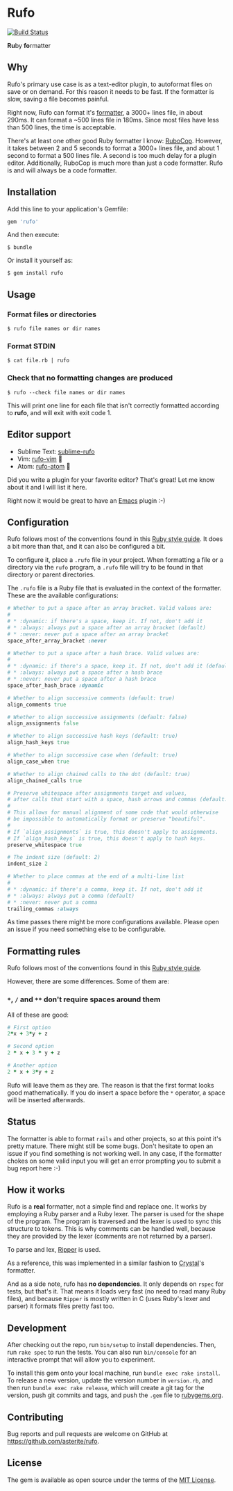 # Rufo

[![Build Status](https://travis-ci.org/asterite/rufo.svg)](https://travis-ci.org/asterite/rufo)

**Ru**by **fo**rmatter

## Why

Rufo's primary use case is as a text-editor plugin, to autoformat files on save or
on demand. For this reason it needs to be fast. If the formatter is slow, saving
a file becomes painful.

Right now, Rufo can format it's [formatter](https://github.com/asterite/rufo/blob/master/lib/rufo/formatter.rb),
a 3000+ lines file, in about 290ms. It can format a ~500 lines file in 180ms. Since most files
have less than 500 lines, the time is acceptable.

There's at least one other good Ruby formatter I know: [RuboCop](https://github.com/bbatsov/rubocop).
However, it takes between 2 and 5 seconds to format a 3000+ lines file, and about 1 second to format
a 500 lines file. A second is too much delay for a plugin editor. Additionally, RuboCop is much more
than just a code formatter. Rufo is and will always be a code formatter.

## Installation

Add this line to your application's Gemfile:

```ruby
gem 'rufo'
```

And then execute:

    $ bundle

Or install it yourself as:

    $ gem install rufo

## Usage

### Format files or directories

```
$ rufo file names or dir names
```

### Format STDIN

```
$ cat file.rb | rufo
```

### Check that no formatting changes are produced

```
$ rufo --check file names or dir names
```

This will print one line for each file that isn't correctly formatted
according to **rufo**, and will exit with exit code 1.

## Editor support

- Sublime Text: [sublime-rufo](https://github.com/asterite/sublime-rufo)
- Vim: [rufo-vim](https://github.com/splattael/rufo-vim) :construction:
- Atom: [rufo-atom](https://github.com/bmulvihill/rufo-atom) :construction:

Did you write a plugin for your favorite editor? That's great! Let me know about it and
I will list it here.

Right now it would be great to have an [Emacs](https://www.gnu.org/software/emacs/) plugin :-)

## Configuration

Rufo follows most of the conventions found in this [Ruby style guide](https://github.com/bbatsov/ruby-style-guide). It does a bit more than that, and it can also be configured a bit.

To configure it, place a `.rufo` file in your project. When formatting a file or a directory
via the `rufo` program, a `.rufo` file will try to be found in that directory or parent directories.

The `.rufo` file is a Ruby file that is evaluated in the context of the formatter. These are the
available configurations:

```ruby
# Whether to put a space after an array bracket. Valid values are:
#
# * :dynamic: if there's a space, keep it. If not, don't add it
# * :always: always put a space after an array bracket (default)
# * :never: never put a space after an array bracket
space_after_array_bracket :never

# Whether to put a space after a hash brace. Valid values are:
#
# * :dynamic: if there's a space, keep it. If not, don't add it (default)
# * :always: always put a space after a hash brace
# * :never: never put a space after a hash brace
space_after_hash_brace :dynamic

# Whether to align successive comments (default: true)
align_comments true

# Whether to align successive assignments (default: false)
align_assignments false

# Whether to align successive hash keys (default: true)
align_hash_keys true

# Whether to align successive case when (default: true)
align_case_when true

# Whether to align chained calls to the dot (default: true)
align_chained_calls true

# Preserve whitespace after assignments target and values,
# after calls that start with a space, hash arrows and commas (default: true).
#
# This allows for manual alignment of some code that would otherwise
# be impossible to automatically format or preserve "beautiful".
#
# If `align_assignments` is true, this doesn't apply to assignments.
# If `align_hash_keys` is true, this doesn't apply to hash keys.
preserve_whitespace true

# The indent size (default: 2)
indent_size 2

# Whether to place commas at the end of a multi-line list
#
# * :dynamic: if there's a comma, keep it. If not, don't add it
# * :always: always put a comma (default)
# * :never: never put a comma
trailing_commas :always
```

As time passes there might be more configurations available. Please open an
issue if you need something else to be configurable.

## Formatting rules

Rufo follows most of the conventions found in this [Ruby style guide](https://github.com/bbatsov/ruby-style-guide).

However, there are some differences. Some of them are:

### `*`, `/` and `**` don't require spaces around them

All of these are good:

```ruby
# First option
2*x + 3*y + z

# Second option
2 * x + 3 * y + z

# Another option
2 * x + 3*y + z
```

Rufo will leave them as they are. The reason is that the first format looks
good mathematically. If you do insert a space before the `*` operator,
a space will be inserted afterwards.

## Status

The formatter is able to format `rails` and other projects, so at this point
it's pretty mature. There might still be some bugs. Don't hesitate
to open an issue if you find something is not working well. In any case, if the formatter
chokes on some valid input you will get an error prompting you to submit a bug report here :-)

## How it works

Rufo is a **real** formatter, not a simple find and replace one. It works by employing
a Ruby parser and a Ruby lexer. The parser is used for the shape of the program. The program
is traversed and the lexer is used to sync this structure to tokens. This is why comments
can be handled well, because they are provided by the lexer (comments are not returned by
a parser).

To parse and lex, [Ripper](https://ruby-doc.org/stdlib-2.4.0/libdoc/ripper/rdoc/Ripper.html) is used.

As a reference, this was implemented in a similar fashion to [Crystal](https://github.com/crystal-lang/crystal)'s formatter.

And as a side note, rufo has **no dependencies**. It only depends on `rspec` for tests, but that's it.
That means it loads very fast (no need to read many Ruby files), and because `Ripper` is mostly written
in C (uses Ruby's lexer and parser) it formats files pretty fast too.

## Development

After checking out the repo, run `bin/setup` to install dependencies. Then, run `rake spec` to run the tests. You can also run `bin/console` for an interactive prompt that will allow you to experiment.

To install this gem onto your local machine, run `bundle exec rake install`. To release a new version, update the version number in `version.rb`, and then run `bundle exec rake release`, which will create a git tag for the version, push git commits and tags, and push the `.gem` file to [rubygems.org](https://rubygems.org).

## Contributing

Bug reports and pull requests are welcome on GitHub at https://github.com/asterite/rufo.

## License

The gem is available as open source under the terms of the [MIT License](http://opensource.org/licenses/MIT).
